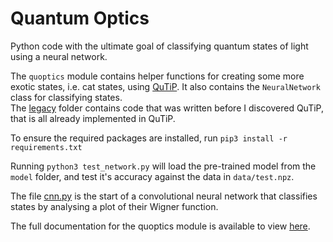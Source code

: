 # Quantum Optics   

Python code with the ultimate goal of classifying quantum states of light using
a neural network.

The `quoptics` module contains helper functions for creating some more exotic
states, i.e. cat states, using [QuTiP](http://qutip.org). It also contains
the `NeuralNetwork` class for classifying states.   
The [legacy](legacy/quoptics) folder contains code that was written before I
discovered QuTiP, that is all already implemented in QuTiP.

To ensure the required packages are installed, run
`pip3 install -r requirements.txt`   

Running `python3 test_network.py` will load the pre-trained model from the
`model` folder, and test it's accuracy against the data in `data/test.npz`.

The file [cnn.py](cnn.py) is the start of a convolutional neural network that
classifies states by analysing a plot of their Wigner function.   

The full documentation for the quoptics module is available to view
[here](https://lewis-od.github.io/Quantum-Optics/).
